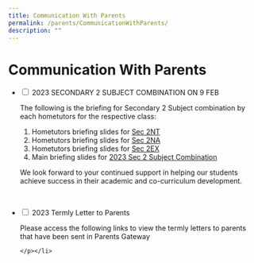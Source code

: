 ```yaml
---
title: Communication With Parents
permalink: /parents/CommunicationWithParents/
description: ""
---
```

<h1>Communication With Parents</h1>

<ul class="jekyllcodex_accordion">
<li>
<input type="checkbox" id="accordion1">
<label for="accordion1">2023 SECONDARY 2 SUBJECT COMBINATION ON 9 FEB
</label>
<div>
<p>The following is the briefing for Secondary 2 Subject combination by each hometutors for the respective class:

1.  Hometutors briefing slides for [Sec 2NT](/files/2023%20Sec%202%20Sub%20Combi/Sec%202NT%20Subj%20Combi%20briefing%20by%20HTs%20for%20website.pdf)
2.  Hometutors briefing slides for [Sec 2NA](/files/2023%20Sec%202%20Sub%20Combi/Sec%202NA%20Subj%20Combi%20Briefing%20by%20HTs%20for%20website.pdf)
3.  Hometutors briefing slides for [Sec 2EX](/files/2023%20Sec%202%20Sub%20Combi/Sec%202E%20Subj%20Combi%20Briefing%20by%20HTs%20for%20website.pdf)
4.  Main briefing slides for [2023 Sec 2 Subject Combination](/files/2023%20Sec%202%20Sub%20Combi/Sec%202%20Subj%20combi_2023%20for%20website.pdf)

We look forward to your continued support in helping our students achieve success in their academic and co-curriculum development.</p></div></li>
<br>
<li>	
<input type="checkbox" id="accordion2">
<label for="accordion2">2023 Termly Letter to Parents</label>
	<p>
		Please access the following links to view the termly letters to parents that have been sent in Parents Gateway
		
	</p></li>
	
	
	
	
<!--<li>
<input type="checkbox" id="accordion2">
<label for="accordion2">2023 Termly Letter to Parents</label>

<a href="/files/Sec 1 Letter to Parents 4 May 2022.pdf">Sec 1 Letter to Parents 4 May 2022</a>
<br>
<a href="/files/Sec 2NAEXP Letter to Parents 4 May 2022.pdf">Sec 2NAEXP Letter to Parents 4 May 2022</a>
<br>
<a href="/files/Sec 2NT Letter to Parents 4 May 2022.pdf">Sec 2NT Letter to Parents 4 May 2022</a>
<br>
<a href="/files/Sec 3 Letter to Parents 4 May 2022.pdf">Sec 3 Letter to Parents 4 May 2022</a>
<br>
<a href="/files/Sec 4 and 5 Letter to Parents 4 May 2022.pdf">Sec 4 and 5 Letter to Parents 4 May 2022</a>
</p>
</div>
</li>
	
<li>
<input type="checkbox" id="accordion2">
<label for="accordion2">2022 SEC 1 PARENT PLD BRIEFING</label>

<div>
Dear Parents /Guardians,

These are the slides for the Sec 1 Parent PLD Briefing conducted virtually on Friday, 4 March 2022.  

<a href="/files/Sec 1 Parent PLD Briefing.pdf">Sec 1 Parent PLD Briefing</a>

Thank you.
</div>
</li>
</ul> -->